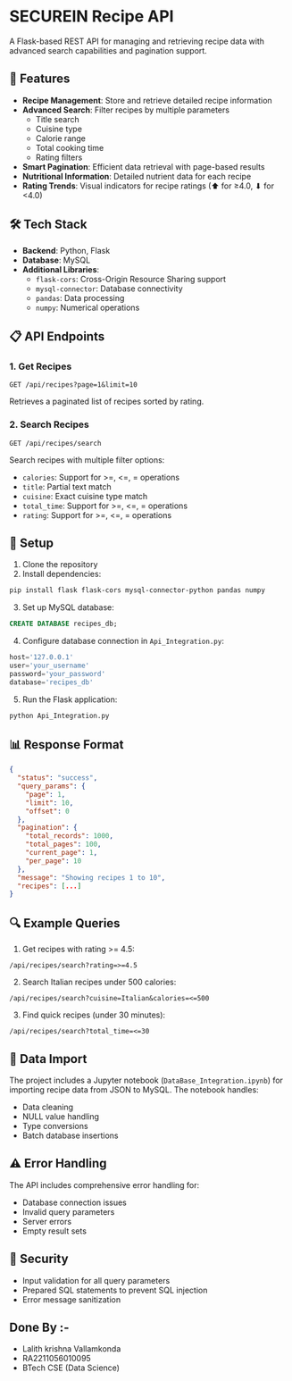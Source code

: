 # SECUREIN Recipe API

A Flask-based REST API for managing and retrieving recipe data with advanced search capabilities and pagination support.

## 🚀 Features

- **Recipe Management**: Store and retrieve detailed recipe information
- **Advanced Search**: Filter recipes by multiple parameters
  - Title search
  - Cuisine type
  - Calorie range
  - Total cooking time
  - Rating filters
- **Smart Pagination**: Efficient data retrieval with page-based results
- **Nutritional Information**: Detailed nutrient data for each recipe
- **Rating Trends**: Visual indicators for recipe ratings (⬆ for ≥4.0, ⬇ for <4.0)

## 🛠 Tech Stack

- **Backend**: Python, Flask
- **Database**: MySQL
- **Additional Libraries**: 
  - `flask-cors`: Cross-Origin Resource Sharing support
  - `mysql-connector`: Database connectivity
  - `pandas`: Data processing
  - `numpy`: Numerical operations

## 📋 API Endpoints

### 1. Get Recipes
```http
GET /api/recipes?page=1&limit=10
```
Retrieves a paginated list of recipes sorted by rating.

### 2. Search Recipes
```http
GET /api/recipes/search
```
Search recipes with multiple filter options:
- `calories`: Support for >=, <=, = operations
- `title`: Partial text match
- `cuisine`: Exact cuisine type match
- `total_time`: Support for >=, <=, = operations
- `rating`: Support for >=, <=, = operations

## 🔧 Setup

1. Clone the repository
2. Install dependencies:
```bash
pip install flask flask-cors mysql-connector-python pandas numpy
```

3. Set up MySQL database:
```sql
CREATE DATABASE recipes_db;
```

4. Configure database connection in `Api_Integration.py`:
```python
host='127.0.0.1'
user='your_username'
password='your_password'
database='recipes_db'
```

5. Run the Flask application:
```bash
python Api_Integration.py
```

## 📊 Response Format

```json
{
  "status": "success",
  "query_params": {
    "page": 1,
    "limit": 10,
    "offset": 0
  },
  "pagination": {
    "total_records": 1000,
    "total_pages": 100,
    "current_page": 1,
    "per_page": 10
  },
  "message": "Showing recipes 1 to 10",
  "recipes": [...]
}
```

## 🔍 Example Queries

1. Get recipes with rating >= 4.5:
```
/api/recipes/search?rating=>=4.5
```

2. Search Italian recipes under 500 calories:
```
/api/recipes/search?cuisine=Italian&calories=<=500
```

3. Find quick recipes (under 30 minutes):
```
/api/recipes/search?total_time=<=30
```

## 📝 Data Import

The project includes a Jupyter notebook (`DataBase_Integration.ipynb`) for importing recipe data from JSON to MySQL. The notebook handles:
- Data cleaning
- NULL value handling
- Type conversions
- Batch database insertions

## ⚠️ Error Handling

The API includes comprehensive error handling for:
- Database connection issues
- Invalid query parameters
- Server errors
- Empty result sets

## 🔐 Security

- Input validation for all query parameters
- Prepared SQL statements to prevent SQL injection
- Error message sanitization

## Done By :-

- Lalith krishna Vallamkonda
- RA2211056010095
- BTech CSE (Data Science)
